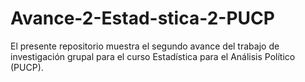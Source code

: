 # Avance-2-Estad-stica-2-PUCP
El presente repositorio muestra el segundo avance del trabajo de investigación grupal para el curso Estadística para el Análisis Político (PUCP).
